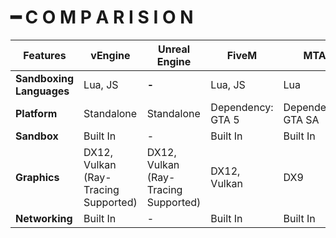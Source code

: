 # ━ C O M P A R I S I O N



| Features                 | vEngine                              | Unreal Engine                        | FiveM             | MTA                |
| ------------------------ | ------------------------------------ | ------------------------------------ | ----------------- | ------------------ |
| **Sandboxing Languages** | Lua, JS                              | **-**                                | Lua, JS           | Lua                |
| **Platform**             | Standalone                           | Standalone                           | Dependency: GTA 5 | Dependency: GTA SA |
| **Sandbox**              | Built In                             | -                                    | Built In          | Built In           |
| **Graphics**             | DX12, Vulkan (Ray-Tracing Supported) | DX12, Vulkan (Ray-Tracing Supported) | DX12, Vulkan      | DX9                |
| **Networking**           | Built In                             | -                                    | Built In          | Built In           |
